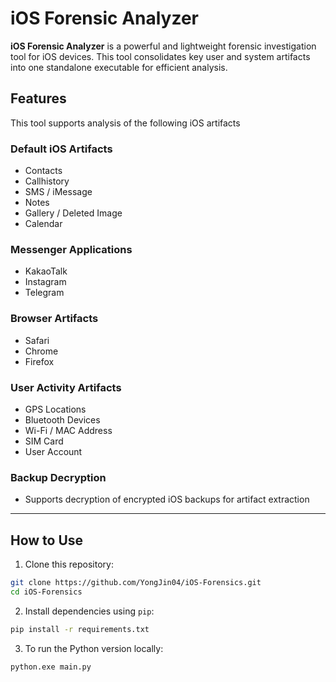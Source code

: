# iOS Forensic Analyzer

**iOS Forensic Analyzer** is a powerful and lightweight forensic investigation tool for iOS devices. This tool consolidates key user and system artifacts into one standalone executable for efficient analysis.

## Features
This tool supports analysis of the following iOS artifacts

### Default iOS Artifacts
- Contacts
- Callhistory
- SMS / iMessage
- Notes
- Gallery / Deleted Image
- Calendar

### Messenger Applications
- KakaoTalk
- Instagram
- Telegram

### Browser Artifacts
- Safari
- Chrome
- Firefox

### User Activity Artifacts
- GPS Locations
- Bluetooth Devices
- Wi-Fi / MAC Address
- SIM Card
- User Account

### Backup Decryption
- Supports decryption of encrypted iOS backups for artifact extraction

---
## How to Use

1. Clone this repository:
```bash
git clone https://github.com/YongJin04/iOS-Forensics.git
cd iOS-Forensics
```

2. Install dependencies using `pip`:
```bash
pip install -r requirements.txt
```

3. To run the Python version locally:
```bash
python.exe main.py
```
